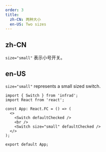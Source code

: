 ```yaml
---
order: 3
title:
  zh-CN: 两种大小
  en-US: Two sizes
---
```


## zh-CN

`size="small"` 表示小号开关。

## en-US

`size="small"` represents a small sized switch.

```tsx
import { Switch } from 'infrad';
import React from 'react';

const App: React.FC = () => (
  <>
    <Switch defaultChecked />
    <br />
    <Switch size="small" defaultChecked />
  </>
);

export default App;
```
